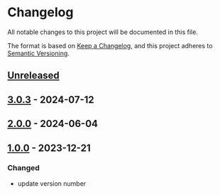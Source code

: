 # Changelog

All notable changes to this project will be documented in this file.

The format is based on [Keep a Changelog](https://keepachangelog.com/en/1.1.0/), and this project adheres
to [Semantic Versioning](https://semver.org/spec/v2.0.0.html).


## [Unreleased]

## [3.0.3] - 2024-07-12


## [2.0.0] - 2024-06-04

## [1.0.0] - 2023-12-21

### Changed

* update version number

[Unreleased]: https://github.com/rjdverse/rjd3nowcasting/compare/v3.0.3...HEAD
[3.0.3]: https://github.com/rjdverse/rjd3nowcasting/compare/v2.0.0...v3.0.3
[2.0.0]: https://github.com/rjdverse/rjd3nowcasting/compare/v1.0.0...v2.0.0
[1.0.0]: https://github.com/rjdverse/rjd3nowcasting/releases/tag/v1.0.0
